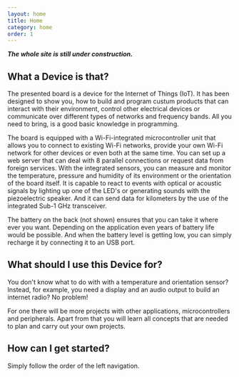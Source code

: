 ```yaml
---
layout: home
title: Home
category: home
order: 1
---
```


***The whole site is still under construction.***

What a Device is that?
----------------------

The presented board is a device for the Internet of Things (IoT). 
It has been designed to show you, how to build and program custum products that can interact with their environment, control other electrical devices or communicate over different types of networks and frequency bands.
All you need to bring, is a good basic knowledge in programming.

The board is equipped with a Wi-Fi-integrated microcontroller unit that allows you to connect to existing Wi-Fi networks, provide your own Wi-Fi network for other devices or even both at the same time.
You can set up a web server that can deal with 8 parallel connections or request data from foreign services.
With the integrated sensors, you can measure and monitor the temperature, pressure and humidity of its environment or the orientation of the board itself.
It is capable to react to events with optical or acoustic signals by lighting up one of the LED's or generating sounds with the piezoelectric speaker.
And it can send data for kilometers by the use of the integrated Sub-1 GHz transceiver.

The battery on the back (not shown) ensures that you can take it where ever you want.
Depending on the application even years of battery life would be possible.
And when the battery level is getting low, you can simply recharge it by connecting it to an USB port.

What should I use this Device for?
----------------------------------

You don't know what to do with with a temperature and orientation sensor?
Instead, for example, you need a display and an audio output to build an internet radio?
No problem!

For one there will be more projects with other applications, microcontrollers and peripherals.
Apart from that you will learn all concepts that are needed to plan and carry out your own projects.

How can I get started?
----------------------

Simply follow the order of the left navigation.